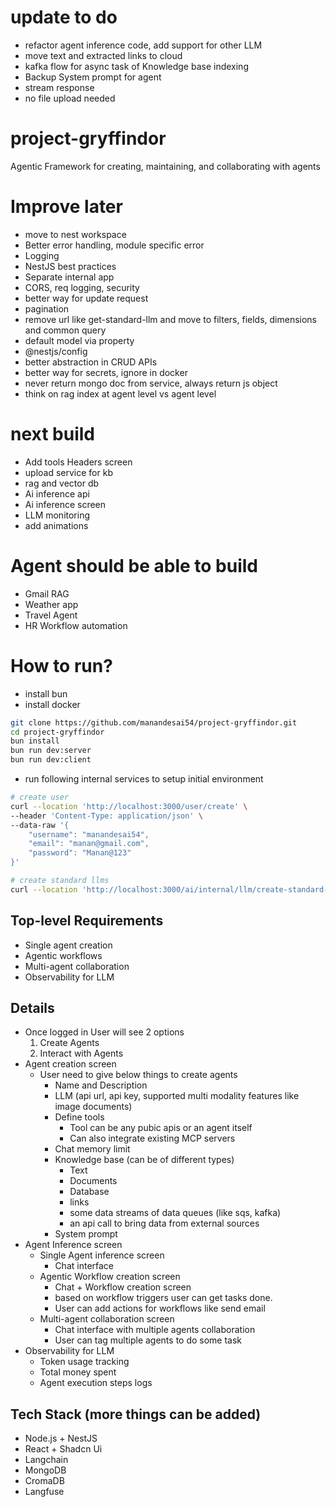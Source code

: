 # update to do
- refactor agent inference code, add support for other LLM
- move text and extracted links to cloud
- kafka flow for async task of Knowledge base indexing
- Backup System prompt for agent
- stream response
- no file upload needed

# project-gryffindor
Agentic Framework for creating, maintaining, and collaborating with agents

# Improve later
- move to nest workspace
- Better error handling, module specific error
- Logging
- NestJS best practices
- Separate internal app
- CORS, req logging, security
- better way for update request
- pagination
- remove url like get-standard-llm and move to filters, fields, dimensions and common query
- default model via property
- @nestjs/config
- better abstraction in CRUD APIs
- better way for secrets, ignore in docker
- never return mongo doc from service, always return js object
- think on rag index at agent level vs agent level

# next build
- Add tools Headers screen
- upload service for kb
- rag and vector db
- Ai inference api
- Ai inference screen
- LLM monitoring
- add animations

# Agent should be able to build
- Gmail RAG
- Weather app
- Travel Agent
- HR Workflow automation

# How to run?
- install bun
- install docker
```sh
git clone https://github.com/manandesai54/project-gryffindor.git
cd project-gryffindor
bun install
bun run dev:server
bun run dev:client
```
- run following internal services to setup initial environment
```sh
# create user
curl --location 'http://localhost:3000/user/create' \
--header 'Content-Type: application/json' \
--data-raw '{
    "username": "manandesai54",
    "email": "manan@gmail.com",
    "password": "Manan@123"
}'

# create standard llms
curl --location 'http://localhost:3000/ai/internal/llm/create-standard-llms'
```


## Top-level Requirements

- Single agent creation
- Agentic workflows
- Multi-agent collaboration
- Observability for LLM

## Details

- Once logged in User will see 2 options
    1. Create Agents
    2. Interact with Agents
- Agent creation screen
    - User need to give below things to create agents
        - Name and Description
        - LLM (api url, api key, supported multi modality features like image documents)
        - Define tools
            - Tool can be any pubic apis or an agent itself
            - Can also integrate existing MCP servers
        - Chat memory limit
        - Knowledge base (can be of different types)
            - Text
            - Documents
            - Database
            - links
            - some data streams of data queues (like sqs, kafka)
            - an api call to bring data from external sources
        - System prompt
- Agent Inference screen
    - Single Agent inference screen
        - Chat interface
    - Agentic Workflow creation screen
        - Chat + Workflow creation screen
        - based on workflow triggers user can get tasks done.
        - User can add actions for workflows like send email
    - Multi-agent collaboration screen
        - Chat interface with multiple agents collaboration
        - User can tag multiple agents to do some task
- Observability for LLM
    - Token usage tracking
    - Total money spent
    - Agent execution steps logs

## Tech Stack (more things can be added)

- Node.js + NestJS
- React + Shadcn Ui
- Langchain
- MongoDB
- CromaDB
- Langfuse
